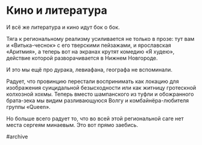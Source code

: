 
# Кино и литература​​

И всё же литература и кино идут бок о бок. 

Тяга к региональному реализму усиливается не только в прозе: тут вам и «Витька-чеснок» с его тверскими пейзажами, и ярославская «Аритмия», а теперь вот на экранах крутят комедию «Я худею», действие которой разворачивается в Нижнем Новгороде. 

И это мы ещё про дурака, левиафана, географа не вспоминали.

Радует, что провинцию перестали воспринимать как локацию для изображения суицидальной безысходности или как житницу гротескной колхозной хохмы. Теперь вместо шампанского из туфли и обожранного брата-зека мы видим разливающуюся Волгу и комбайнёра-любителя группы «Queen».

Но больше всего радует то, что во всей этой региональной саге нет места сергеям минаевым. Это вот прямо заебись.

#archive